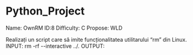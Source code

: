 # Python_Project

Name: OwnRM 
ID:8 
Difficulty: C 
Propose: WLD

Realizați un script care să imite funcționalitatea utilitarului “rm” din Linux.
INPUT: rm -rf --interactive ../*.*
OUTPUT:
